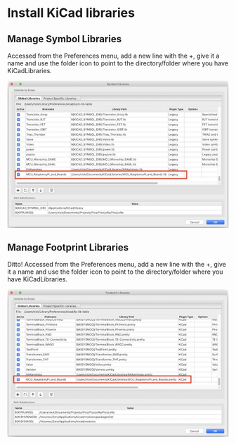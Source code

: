 # Install KiCad libraries

## Manage Symbol Libraries

Accessed from the Preferences menu, add a new line with the +, give it a name and use the folder icon to point to the directory/folder where you have KiCadLibraries.


![Manage Symbol Libraries screen shot](Images/SymbolLibrariesScreenShot.jpg "Manage Symbol Libraries screen shot")


## Manage Footprint Libraries

Ditto! Accessed from the Preferences menu, add a new line with the +, give it a name and use the folder icon to point to the directory/folder where you have KiCadLibraries.

![Manage Footprint Libraries screen shot](Images/FootprintLibrariesScreenShot.jpg "Manage Footprint Libraries screen shot")